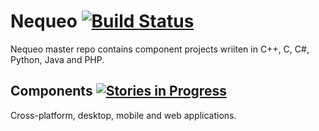 # Nequeo [![Build Status](https://travis-ci.org/drazenzadravec/nequeo.svg?branch=master)](https://travis-ci.org/drazenzadravec/nequeo)
 
Nequeo master repo contains component projects wriiten in C++, C, C#, Python, Java and PHP.

## Components [![Stories in Progress](https://badge.waffle.io/drazenzadravec/nequeo.png?label=progress&title=Waffle)](http://waffle.io/drazenzadravec/nequeo)

Cross-platform, desktop, mobile and web applications.
